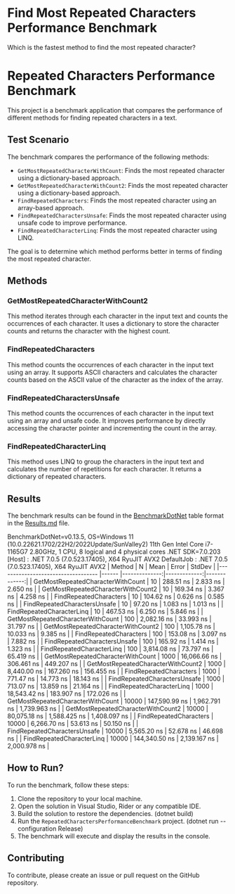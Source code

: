 # Find Most Repeated Characters Performance Benchmark
Which is the fastest method to find the most repeated character?

# Repeated Characters Performance Benchmark

This project is a benchmark application that compares the performance of different methods for finding repeated characters in a text.

## Test Scenario
The benchmark compares the performance of the following methods:
- `GetMostRepeatedCharacterWithCount`: Finds the most repeated character using a dictionary-based approach.
- `GetMostRepeatedCharacterWithCount2`: Finds the most repeated character using a dictionary-based approach.
- `FindRepeatedCharacters`: Finds the most repeated character using an array-based approach.
- `FindRepeatedCharactersUnsafe`: Finds the most repeated character using unsafe code to improve performance.
- `FindRepeatedCharacterLinq`: Finds the most repeated character using LINQ.

The goal is to determine which method performs better in terms of finding the most repeated character.

## Methods
### GetMostRepeatedCharacterWithCount2
This method iterates through each character in the input text and counts the occurrences of each character. It uses a dictionary to store the character counts and returns the character with the highest count.

### FindRepeatedCharacters
This method counts the occurrences of each character in the input text using an array. It supports ASCII characters and calculates the character counts based on the ASCII value of the character as the index of the array.

### FindRepeatedCharactersUnsafe
This method counts the occurrences of each character in the input text using an array and unsafe code. It improves performance by directly accessing the character pointer and incrementing the count in the array.

### FindRepeatedCharacterLinq
This method uses LINQ to group the characters in the input text and calculates the number of repetitions for each character. It returns a dictionary of repeated characters.

## Results
The benchmark results can be found in the [BenchmarkDotNet](https://benchmarkdotnet.org) table format in the [Results.md](Results.md) file.

BenchmarkDotNet=v0.13.5, OS=Windows 11 (10.0.22621.1702/22H2/2022Update/SunValley2)
11th Gen Intel Core i7-1165G7 2.80GHz, 1 CPU, 8 logical and 4 physical cores
.NET SDK=7.0.203
  [Host]     : .NET 7.0.5 (7.0.523.17405), X64 RyuJIT AVX2
  DefaultJob : .NET 7.0.5 (7.0.523.17405), X64 RyuJIT AVX2
|                             Method |     N |          Mean |        Error |       StdDev |
|----------------------------------- |------ |--------------:|-------------:|-------------:|
|  GetMostRepeatedCharacterWithCount |    10 |     288.51 ns |     2.833 ns |     2.650 ns |
| GetMostRepeatedCharacterWithCount2 |    10 |     169.34 ns |     3.367 ns |     4.258 ns |
|             FindRepeatedCharacters |    10 |     104.62 ns |     0.626 ns |     0.585 ns |
|       FindRepeatedCharactersUnsafe |    10 |      97.20 ns |     1.083 ns |     1.013 ns |
|          FindRepeatedCharacterLinq |    10 |     467.53 ns |     6.250 ns |     5.846 ns |
|  GetMostRepeatedCharacterWithCount |   100 |   2,082.16 ns |    33.993 ns |    31.797 ns |
| GetMostRepeatedCharacterWithCount2 |   100 |   1,105.78 ns |    10.033 ns |     9.385 ns |
|             FindRepeatedCharacters |   100 |     153.08 ns |     3.097 ns |     7.882 ns |
|       FindRepeatedCharactersUnsafe |   100 |     165.92 ns |     1.414 ns |     1.323 ns |
|          FindRepeatedCharacterLinq |   100 |   3,814.08 ns |    73.797 ns |    65.419 ns |
|  GetMostRepeatedCharacterWithCount |  1000 |  16,066.66 ns |   306.461 ns |   449.207 ns |
| GetMostRepeatedCharacterWithCount2 |  1000 |   8,440.00 ns |   167.260 ns |   156.455 ns |
|             FindRepeatedCharacters |  1000 |     771.47 ns |    14.773 ns |    18.143 ns |
|       FindRepeatedCharactersUnsafe |  1000 |     713.07 ns |    13.859 ns |    21.164 ns |
|          FindRepeatedCharacterLinq |  1000 |  18,543.42 ns |   183.907 ns |   172.026 ns |
|  GetMostRepeatedCharacterWithCount | 10000 | 147,590.99 ns | 1,962.791 ns | 1,739.963 ns |
| GetMostRepeatedCharacterWithCount2 | 10000 |  80,075.18 ns | 1,588.425 ns | 1,408.097 ns |
|             FindRepeatedCharacters | 10000 |   6,266.70 ns |    53.613 ns |    50.150 ns |
|       FindRepeatedCharactersUnsafe | 10000 |   5,565.20 ns |    52.678 ns |    46.698 ns |
|          FindRepeatedCharacterLinq | 10000 | 144,340.50 ns | 2,139.167 ns | 2,000.978 ns |


## How to Run?
To run the benchmark, follow these steps:

1. Clone the repository to your local machine.
2. Open the solution in Visual Studio, Rider or any compatible IDE.
3. Build the solution to restore the dependencies. (dotnet build)
4. Run the `RepeatedCharactersPerformanceBenchmark` project. (dotnet run --configuration Release)
5. The benchmark will execute and display the results in the console.

## Contributing
To contribute, please create an issue or pull request on the GitHub repository.
